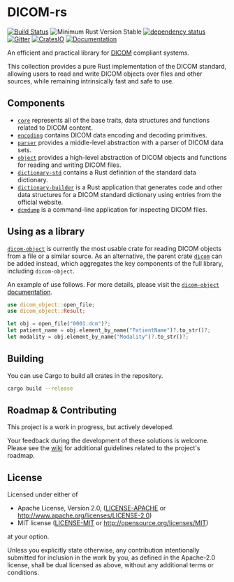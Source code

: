 # DICOM-rs

[![Build Status](https://travis-ci.org/Enet4/dicom-rs.svg?branch=master)](https://travis-ci.org/Enet4/dicom-rs)
![Minimum Rust Version Stable](https://img.shields.io/badge/Minimum%20Rust%20Version-stable-green.svg)
[![dependency status](https://deps.rs/repo/github/Enet4/dicom-rs/status.svg)](https://deps.rs/repo/github/Enet4/dicom-rs)
[![Gitter](https://badges.gitter.im/dicom-rs/community.svg)](https://gitter.im/dicom-rs/community?utm_source=badge&utm_medium=badge&utm_campaign=pr-badge)
[![CratesIO](https://img.shields.io/crates/v/dicom.svg)](https://crates.io/crates/dicom)
[![Documentation](https://docs.rs/dicom/badge.svg)](https://docs.rs/dicom)


An efficient and practical library for [DICOM](https://dicomstandard.org) compliant systems.

This collection provides a pure Rust implementation of the DICOM standard,
allowing users to read and write DICOM objects over files and other sources, while
remaining intrinsically fast and safe to use.

## Components

- [`core`](core) represents all of the base traits, data structures and functions related to DICOM content.
- [`encoding`](encoding) contains DICOM data encoding and decoding primitives.
- [`parser`](parser) provides a middle-level abstraction with a parser of DICOM data sets.
- [`object`](object) provides a high-level abstraction of DICOM objects and functions for reading and writing DICOM files.
- [`dictionary-std`](dictionary-std) contains a Rust definition of the standard data dictionary.
- [`dictionary-builder`](dictionary-builder) is a Rust application that generates code and
  other data structures for a DICOM standard dictionary using entries from the official website.
- [`dcmdump`](dcmdump) is a command-line application for inspecting DICOM files.

## Using as a library

[`dicom-object`](object) is currently the most usable crate for reading DICOM objects from a file or a similar source.
As an alternative, the parent crate [`dicom`](parent) can be added instead, which aggregates the key components of the
full library, including `dicom-object`.

An example of use follows. For more details, please visit the [`dicom-object` documentation](https://docs.rs/dicom-object).

```rust
use dicom_object::open_file;
use dicom_object::Result;

let obj = open_file("0001.dcm")?;
let patient_name = obj.element_by_name("PatientName")?.to_str()?;
let modality = obj.element_by_name("Modality")?.to_str()?;
```

## Building

You can use Cargo to build all crates in the repository.

```sh
cargo build --release
```

## Roadmap & Contributing

This project is a work in progress, but actively developed.

Your feedback during the development of these solutions is welcome. Please see the [wiki](https://github.com/Enet4/dicom-rs/wiki)
for additional guidelines related to the project's roadmap.

## License

Licensed under either of

* Apache License, Version 2.0, ([LICENSE-APACHE](LICENSE-APACHE) or <http://www.apache.org/licenses/LICENSE-2.0>)
* MIT license ([LICENSE-MIT](LICENSE-MIT) or <http://opensource.org/licenses/MIT>)

at your option.

Unless you explicitly state otherwise, any contribution intentionally submitted
for inclusion in the work by you, as defined in the Apache-2.0 license, shall be dual licensed as above, without any
additional terms or conditions.
